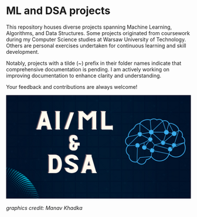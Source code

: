 # ML and DSA projects

This repository houses diverse projects spanning Machine Learning, Algorithms, and Data Structures. Some projects originated from coursework during my Computer Science studies at Warsaw University of Technology. Others are personal exercises undertaken for continuous learning and skill development.

Notably, projects with a tilde (~) prefix in their folder names indicate that comprehensive documentation is pending. I am actively working on improving documentation to enhance clarity and understanding.

Your feedback and contributions are always welcome!


![](ALPHA-BETA/img/front_image.png)

*graphics credit: Manav Khadka* 
